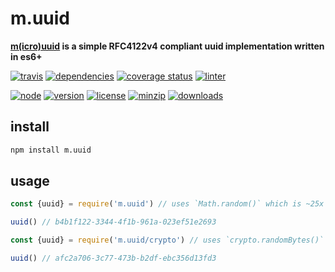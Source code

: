 m.uuid
===
**[m(icro)](https://github.com/ivoputzer/m.cro#readme)[uuid](https://github.com/ivoputzer/m.uuid) is a simple RFC4122v4 compliant uuid implementation written in es6+**

[![travis](https://img.shields.io/travis/ivoputzer/m.uuid.svg?style=for-the-badge)](https://travis-ci.org/ivoputzer/m.uuid)
[![dependencies](https://img.shields.io/badge/dependencies-none-blue.svg?style=for-the-badge&colorB=44CC11)](package.json)
[![coverage status](https://img.shields.io/coveralls/ivoputzer/m.uuid.svg?style=for-the-badge)](https://coveralls.io/github/ivoputzer/m.uuid?branch=master)
[![linter](https://img.shields.io/badge/coding%20style-standard-brightgreen.svg?style=for-the-badge)](http://standardjs.com/)

[![node](https://img.shields.io/badge/node-6%2B-blue.svg?style=for-the-badge)](https://nodejs.org/docs/v6.0.0/api)
[![version](https://img.shields.io/npm/v/m.uuid.svg?style=for-the-badge&colorB=007EC6)](https://www.npmjs.com/package/m.uuid)
[![license](https://img.shields.io/badge/license-MIT-blue.svg?style=for-the-badge&colorB=007EC6)](https://spdx.org/licenses/MIT)
[![minzip](https://img.shields.io/bundlephobia/minzip/m.uuid.svg?style=for-the-badge)](https://bundlephobia.com/scan-results?packages=m.uuid)
[![downloads](https://img.shields.io/npm/dt/m.uuid.svg?style=for-the-badge&colorB=007EC6)](https://www.npmjs.com/package/m.uuid)


## install
```sh
npm install m.uuid
```

## usage
```js
const {uuid} = require('m.uuid') // uses `Math.random()` which is ~25x faster.

uuid() // b4b1f122-3344-4f1b-961a-023ef51e2693
```

```js
const {uuid} = require('m.uuid/crypto') // uses `crypto.randomBytes()` with less chance of collision.

uuid() // afc2a706-3c77-473b-b2df-ebc356d13fd3
```
